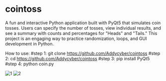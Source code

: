# cointoss
A fun and interactive Python application built with PyQt5 that simulates coin tosses. Users can specify the number of tosses, view individual results, and see a summary with counts and percentages for "Heads" and "Tails." This project is an engaging way to practice randomization, loops, and GUI development in Python.

How to use: 
#step 1: git clone https://github.com/Addycyber/cointoss
#step 2: cd https://github.com/Addycyber/cointoss
#step 3: pip install PyQt5 
#step 4: python coin.py


![1](https://github.com/user-attachments/assets/eb8c55b1-166b-4462-a33f-cc5ae41c0d2c)
![2](https://github.com/user-attachments/assets/60c1354f-1f12-444b-ad13-d76b6b35df36)
